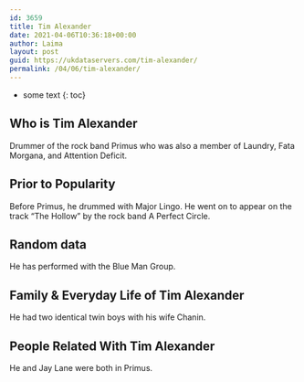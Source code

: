 ```yaml
---
id: 3659
title: Tim Alexander
date: 2021-04-06T10:36:18+00:00
author: Laima
layout: post
guid: https://ukdataservers.com/tim-alexander/
permalink: /04/06/tim-alexander/
---
```


* some text
{: toc}


## Who is Tim Alexander
                  
                  
                  
Drummer of the rock band Primus who was also a member of Laundry, Fata Morgana, and Attention Deficit.
                  
              
            
              
            
                
                
                
## Prior to Popularity
                  
                  
                  
Before Primus, he drummed with Major Lingo. He went on to appear on the track &#8220;The Hollow&#8221; by the rock band A Perfect Circle.
                  
              
            
              
            
                
                
                
## Random data
                  
                  
                  
He has performed with the Blue Man Group.
                  
              
            
              
            
                
                
                
## Family & Everyday Life of Tim Alexander
                  
                  
                  
He had two identical twin boys with his wife Chanin.
                  
              
            
              
            
                
                
                
## People Related With Tim Alexander
                  
                  
                  
He and Jay Lane were both in Primus.
                  
              
            
              
            
                
              
            
              
              
            
            
              
            
          
          
          